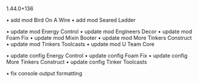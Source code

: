 1.44.0+136

• add mod Bird On A Wire
• add mod Seared Ladder

• update mod Energy Control
• update mod Engineers Decor
• update mod Foam Fix
• update mod Mixin Booter
• update mod More Tinkers Construct
• update mod Tinkers Toolcasts
• update mod U Team Core

• update config Energy Control
• update config Foam Fix
• update config More Tinkers Construct
• update config Tinker Toolcasts

• fix console output formatting
